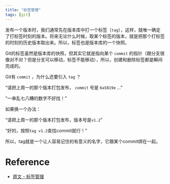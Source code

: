 ```yaml
---
title: "标签管理"
tags: [git]
--- 
```


发布一个版本时，我们通常先在版本库中打一个标签（`tag`），这样，就唯一确定了打标签时刻的版本。将来无论什么时候，取某个标签的版本，就是把那个打标签的时刻的历史版本取出来。所以，标签也是版本库的一个快照。

Git的标签虽然是版本库的快照，但其实它就是指向某个 `commit` 的指针（跟分支很像对不对？但是分支可以移动，标签不能移动），所以，创建和删除标签都是瞬间完成的。

Git有 `commit` ，为什么还要引入 `tag` ？

“请把上周一的那个版本打包发布， `commit` 号是 `6a5819e` ...”

“一串乱七八糟的数字不好找！”

如果换一个办法：

“请把上周一的那个版本打包发布，版本号是`v1.2`”

“好的，按照`tag v1.2`查找commit就行！”

所以，tag就是一个让人容易记住的有意义的名字，它跟某个commit绑在一起。

# Reference

- [原文 - 标签管理](https://www.liaoxuefeng.com/wiki/896043488029600/900788941487552)
